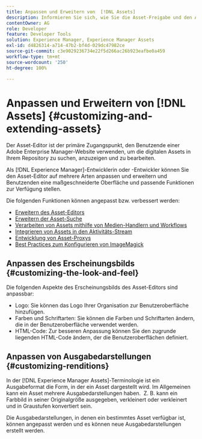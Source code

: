 ```yaml
---
title: Anpassen und Erweitern von  [!DNL Assets]
description: Informieren Sie sich, wie Sie die Asset-Freigabe und den Asset-Editor anpassen und erweitern können, um Benutzern eine maßgeschneiderte Oberfläche und passende Funktionen zur Verfügung zu stellen.
contentOwner: AG
role: Developer
feature: Developer Tools
solution: Experience Manager, Experience Manager Assets
exl-id: d4826314-a714-47b2-bf4d-029dc47982ce
source-git-commit: c3e9029236734e22f5d266ac26b923eafbe0a459
workflow-type: tm+mt
source-wordcount: '250'
ht-degree: 100%

---
```


# Anpassen und Erweitern von [!DNL Assets] {#customizing-and-extending-assets}

Der Asset-Editor ist der primäre Zugangspunkt, den Benutzende einer Adobe Enterprise Manager-Website verwenden, um die digitalen Assets in Ihrem Repository zu suchen, anzuzeigen und zu bearbeiten.

Als [!DNL Experience Manager]-Entwicklerin oder -Entwickler können Sie den Asset-Editor auf mehrere Arten anpassen und erweitern und Benutzenden eine maßgeschneiderte Oberfläche und passende Funktionen zur Verfügung stellen.

Die folgenden Funktionen können angepasst bzw. verbessert werden:

* [Erweitern des Asset-Editors](asseteditorx.md)
* [Erweitern der Asset-Suche](searchx.md)
* [Verarbeiten von Assets mithilfe von Medien-Handlern und Workflows](media-handlers.md)
* [Integrieren von Assets in den Aktivitäts-Stream](extending-activity-stream.md)
* [Entwicklung von Asset-Proxys](proxy.md)
* [Best Practices zum Konfigurieren von ImageMagick](best-practices-for-imagemagick.md)

## Anpassen des Erscheinungsbilds {#customizing-the-look-and-feel}

Die folgenden Aspekte des Erscheinungsbilds des Asset-Editors sind anpassbar:

* Logo: Sie können das Logo Ihrer Organisation zur Benutzeroberfläche hinzufügen.
* Farben und Schriftarten: Sie können die Farben und Schriftarten ändern, die in der Benutzeroberfläche verwendet werden.
* HTML-Code: Zur besseren Anpassung können Sie den zugrunde liegenden HTML-Code ändern, der die Benutzeroberflächen definiert.

## Anpassen von Ausgabedarstellungen {#customizing-renditions}

In der [!DNL Experience Manager Assets]-Terminologie ist ein Ausgabeformat die Form, in der ein Asset dargestellt wird. Im Allgemeinen kann ein Asset mehrere Ausgabedarstellungen haben.  Z. B. kann ein Farbbild in seiner Originalgröße ausgegeben, verkleinert oder verkleinert und in Graustufen konvertiert sein.

Die Ausgabedarstellungen, in denen ein bestimmtes Asset verfügbar ist, können angepasst werden und es können neue Ausgabedarstellungen erstellt werden.
